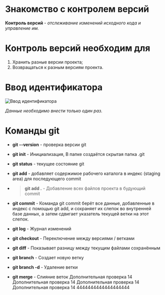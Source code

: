 # **Знакомство с контролем версий**

**Контроль версий** - *отслеживание изменений исходного кода и управление им.*

# **Контроль версий необходим для** 

1. Хранить разные версии проекта;
2. Возвращаться к разным версиям проекта.

# **Ввод идентификатора**

<image src="1.png" alt="Ввод идентификатора">

*Данные необходимо внести только один раз.*



# **Команды git**

* **git --version**   - проверка версии git

* **git init**        - Инициализация, В папке создаётся скрытая папка .git 
* **git status**      - текущее состояние git
* **git add**         - добавляет содержимое рабочего каталога в индекс (staging area) для последующего  commit
* >**git add .**      - Добавление всех файлов проекта в будующий commit
* **git commit**      - Команда git commit берёт все данные, добавленные в индекс с помощью git add, и сохраняет их
слепок во внутренней базе данных, а затем сдвигает указатель текущей ветки на этот слепок.
* **git log**        - Журнал изменений
* **git checkout**   - Переключение между версиями / ветками
* **git diff**       - Показывает разницу между текущим файлами сохранённым
* **git branch**     - Создает новую ветку
* **git branch -d**  - Удаление ветки
* **git merge**      - Слияние веток
Дополнительная проверка 14
Дополнительная проверка 14
Дополнительная проверка 14
Дополнительная проверка 14
4444444444444444444

